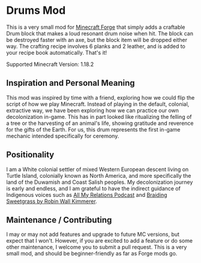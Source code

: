 # Drums Mod

This is a very small mod for [Minecraft Forge](https://github.com/MinecraftForge/MinecraftForge) that simply adds a craftable Drum block that makes a loud resonant drum noise when hit.
The block can be destroyed faster with an axe, but the block item will be dropped either way. The crafting recipe involves 6 planks and 2 leather, and is added to your recipe book automatically. That's it!

Supported Minecraft Version: 1.18.2

## Inspiration and Personal Meaning
This mod was inspired by time with a friend, exploring how we could flip the script of how we play Minecraft. Instead of playing in the default, colonial, extractive way, we have been exploring how we can practice our own decolonization in-game. This has in part looked like ritualizing the felling of a tree or the harvesting of an animal's life, showing gratitude and reverence for the gifts of the Earth. For us, this drum represents the first in-game mechanic intended specifically for ceremony.

## Positionality
I am a White colonial settler of mixed Western European descent living on Turtle Island, colonially known as North America, and more specifically the land of the Duwamish and Coast Salish peoples. My decolonization journey is early and endless, and I am grateful to have the indirect guidance of Indigenous voices such as [All My Relations Podcast](https://www.allmyrelationspodcast.com/) and [Braiding Sweetgrass by Robin Wall Kimmerer](https://www.robinwallkimmerer.com/books).

## Maintenance / Contributing
I may or may not add features and upgrade to future MC versions, but expect that I won't. However, if you are excited to add a feature or do some other maintenance, I welcome you to submit a pull request. This is a very small mod, and should be beginner-friendly as far as Forge mods go.

